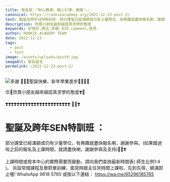 ```yaml
---
title: 家長說：「耐心教導，細心引導，謝謝！」
canonical: https://rookieacademy.org/2022-12-23-post-2/
text: 聖誕及跨年SEN特訓班：部分課堂已經滿額或仍有少量學位，有興趣就盡快報名喇，謝謝參與。(如果錯過咗之前的報名及上課時間，就請盡快喇，謝謝參與及支持)
description: 欣賞小朋友越來越認真求學的態度
keywords: 好唔好,黑店,評價,劣評,comment,意見
author: ROOKIE ACADEMY TEAM
date: 2022-12-23
tags:
  - post
  - test
image: /assets/uploads/post9.jpg
imageAlt: 家長留言
permalink: /2022-12-23-post-2/
---
```

![多謝](/assets/uploads/posta.jpg)
🥰🎅🏻聖誕快樂、新年學業進步🧸👶🏼📝

😍💞欣賞小朋友越來越認真求學的態度❣️💖

❣️❣️❣️❣️❣️❣️❣️❣️❣️❣️❣️❣️❣️❣️❣️❣️❣️❣️❣️❣️❣️❣️❣️
🎅🏻❣️ 
# 聖誕及跨年SEN特訓班 ：
部分課堂已經滿額或仍有少量學位，有興趣就盡快報名喇，謝謝參與。(如果錯過咗之前的報名及上課時間，就請盡快喇，謝謝參與及支持)🎅🏻❣️

上課時間或按本中心的實際需要而變動，請向我們查詢最新時間表( 師生比例1:4 )。
另設常規課程及單對單訓練，面見時跟主任夾時間上課啦，先到先得，額滿即止喔!
WhatsApp 9618 5765 或按以下連結：
https://wa.me/85296185765
